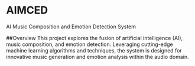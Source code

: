 # AIMCED
AI Music Composition and Emotion Detection System

##Overview
This project explores the fusion of artificial intelligence (AI), music composition, and emotion detection. Leveraging cutting-edge machine learning algorithms and techniques, the system is designed for innovative music generation and emotion analysis within the audio domain.
